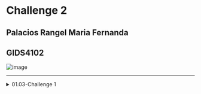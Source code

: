 # Challenge 2
## Palacios Rangel Maria Fernanda
## GIDS4102

![image](https://github.com/user-attachments/assets/1df6f1ab-d459-4a56-96dc-4256856b6045)


----

</details><details> <summary>01.03-Challenge 1</summary>

### [PDF Challenge 2][Challenge 2-Palacios Rangel Maria Fernanda.pdf](https://github.com/user-attachments/files/17866590/Challenge2.pdf)

----


